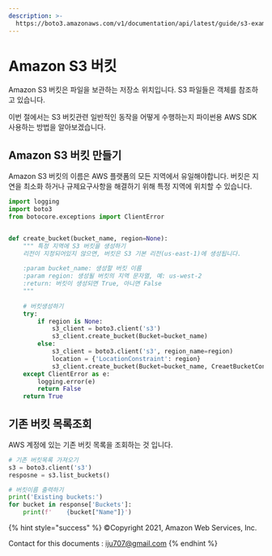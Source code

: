 ```yaml
---
description: >-
  https://boto3.amazonaws.com/v1/documentation/api/latest/guide/s3-example-creating-buckets.html
---
```


# Amazon S3 버킷

Amazon S3 버킷은 파일을 보관하는 저장소 위치입니다. S3 파일들은 객체를 참조하고 있습니다.

이번 절에서는 S3 버킷관련 일반적인 동작을 어떻게 수행하는지 파이썬용 AWS SDK 사용하는 방법을 알아보겠습니다.

## Amazon S3 버킷 만들기

Amazon S3 버킷의 이름은 AWS 플랫폼의 모든 지역에서 유일해야합니다. 버킷은 지연을 최소화 하거나 규제요구사항을 해결하기 위해 특정 지역에 위치할 수 있습니다.

```python
import logging
import boto3
from botocore.exceptions import ClientError


def create_bucket(bucket_name, region=None):
    """ 특정 지역에 S3 버킷을 생성하기
    리전이 지정되어있지 않으면, 버킷은 S3 기본 리전(us-east-1)에 생성됩니다.
    
    :param bucket_name: 생성할 버킷 이름
    :param region: 생성될 버킷의 지역 문자열, 예: us-west-2
    :return: 버킷이 생성되면 True, 아니면 False
    """
    
    # 버킷생성하기
    try:
        if region is None:
            s3_client = boto3.client('s3')
            s3_client.create_bucket(Bucket=bucket_name)
        else:
            s3_client = boto3.client('s3', region_name=region)
            location = {'LocationConstraint': region}
            s3_client.create_bucket(Bucket=bucket_name, CreaetBucketConfiguration=location)
    except ClientError as e:
        logging.error(e)
        return False
    return True            
```

## 기존 버킷 목록조회

AWS 계정에 있는 기존 버킷 목록을 조회하는 것 입니다.

```python
# 기존 버킷목록 가져오기
s3 = boto3.client('s3')
resposne = s3.list_buckets()

# 버킷이름 출력하기
print('Existing buckets:')
for bucket in response['Buckets']:
    print(f'    {bucket["Name"]}')
```

{% hint style="success" %}
©Copyright 2021, Amazon Web Services, Inc.

Contact for this documents : iju707@gmail.com
{% endhint %}
